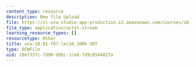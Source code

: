 ```yaml
---
content_type: resource
description: New file Upload
file: https://ol-ocw-studio-app-production.s3.amazonaws.com/courses/18-01sc-single-variable-calculus-fall-2010/18ef337c7d90ddbc1ce67d9c8544827a_ocw-18.01-f07-lec10_300k.SRT
file_type: application/octet-stream
learning_resource_types: []
resourcetype: Other
title: ocw-18.01-f07-lec10_300k.SRT
type: OCWFile
uid: 18ef337c-7d90-ddbc-1ce6-7d9c8544827a
---
```

